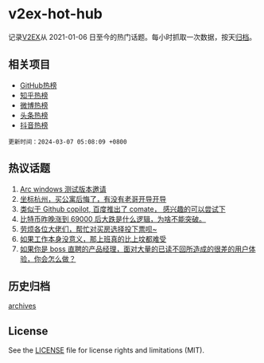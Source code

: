 # v2ex-hot-hub

 记录[V2EX](https://www.v2ex.com/)从 2021-01-06 日至今的热门话题。每小时抓取一次数据，按天[归档](archives)。
 
 ## 相关项目

- [GitHub热榜](https://github.com/lonnyzhang423/github-hot-hub)
- [知乎热榜](https://github.com/lonnyzhang423/zhihu-hot-hub)
- [微博热榜](https://github.com/lonnyzhang423/weibo-hot-hub)
- [头条热榜](https://github.com/lonnyzhang423/toutiao-hot-hub)
- [抖音热榜](https://github.com/lonnyzhang423/douyin-hot-hub)


 `更新时间：2024-03-07 05:08:09 +0800`

## 热议话题

1. [Arc windows 测试版本邀请](https://www.v2ex.com/t/1020962)
1. [坐标杭州，买公寓后悔了，有没有老哥开导开导](https://www.v2ex.com/t/1021002)
1. [类似于 Github copilot, 百度推出了 comate， 感兴趣的可以尝试下](https://www.v2ex.com/t/1020955)
1. [比特币昨晚涨到 69000 后大跌是什么逻辑，为啥不能突破。](https://www.v2ex.com/t/1020953)
1. [劳烦各位大佬们，帮忙对买房选择投下票呗~](https://www.v2ex.com/t/1020992)
1. [如果工作本身没意义，那上班真的比上坟都难受](https://www.v2ex.com/t/1021004)
1. [如果你是 boss 直聘的产品经理，面对大量的已读不回所造成的很差的用户体验，你会怎么做？](https://www.v2ex.com/t/1020945)

## 历史归档

[archives](archives)

## License

See the [LICENSE](LICENSE) file for license rights and limitations (MIT).
